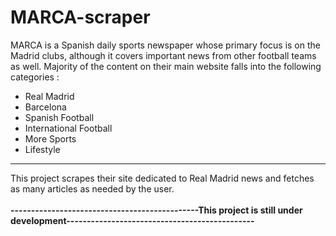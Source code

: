 # MARCA-scraper

MARCA is a Spanish daily sports newspaper whose primary focus is on the Madrid clubs, although it covers important news from other football teams as well. 
Majority of the content on their main website falls into the following categories :
<ul style="disc">
  <li>Real Madrid</li>
  <li>Barcelona</li>
  <li>Spanish Football</li>
  <li>International Football</li>
  <li>More Sports</li>
  <li>Lifestyle</li>
  </ul><hr>
  
This project scrapes their site dedicated to Real Madrid news and fetches as many articles as needed by the user.
<br>
<br>
<b>----------------------------------------------This project is still under development----------------------------------------------</b>
